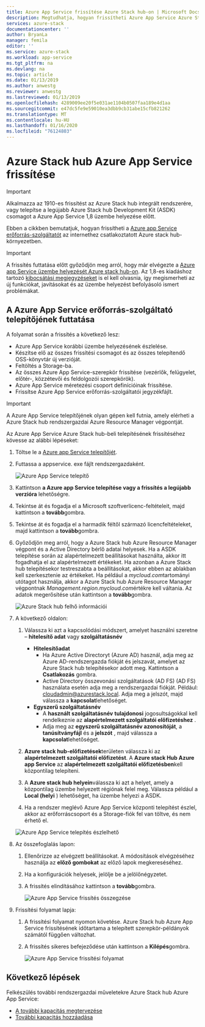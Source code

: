 ```yaml
---
title: Azure App Service frissítése Azure Stack hub-on | Microsoft Docs
description: Megtudhatja, hogyan frissítheti Azure App Service Azure Stack hub-on.
services: azure-stack
documentationcenter: ''
author: BryanLa
manager: femila
editor: ''
ms.service: azure-stack
ms.workload: app-service
ms.tgt_pltfrm: na
ms.devlang: na
ms.topic: article
ms.date: 01/13/2019
ms.author: anwestg
ms.reviewer: anwestg
ms.lastreviewed: 01/13/2019
ms.openlocfilehash: 4289009ee20f5e031ae1104b0507faa189e4d1aa
ms.sourcegitcommit: e47dc5fe9e59010ea3dbb9cb31abe15cfb821262
ms.translationtype: MT
ms.contentlocale: hu-HU
ms.lasthandoff: 01/16/2020
ms.locfileid: "76124803"
---
```

# <a name="update-azure-app-service-on-azure-stack-hub"></a>Azure Stack hub Azure App Service frissítése

> [!IMPORTANT]
> Alkalmazza az 1910-es frissítést az Azure Stack hub integrált rendszerére, vagy telepítse a legújabb Azure Stack hub Development Kit (ASDK) csomagot a Azure App Service 1,8 üzembe helyezése előtt.

Ebben a cikkben bemutatjuk, hogyan frissítheti a [Azure app Service erőforrás-szolgáltatót](azure-stack-app-service-overview.md) az internethez csatlakoztatott Azure stack hub-környezetben.

> [!IMPORTANT]
> A frissítés futtatása előtt győződjön meg arról, hogy már elvégezte a [Azure app Service üzembe helyezését Azure stack hub-on](azure-stack-app-service-deploy.md). Az 1,8-es kiadáshoz tartozó [kibocsátási megjegyzéseket](azure-stack-app-service-release-notes-update-eight.md) is el kell olvasnia, így megismerheti az új funkciókat, javításokat és az üzembe helyezést befolyásoló ismert problémákat.

## <a name="run-the-azure-app-service-resource-provider-installer"></a>A Azure App Service erőforrás-szolgáltató telepítőjének futtatása

A folyamat során a frissítés a következő lesz:

* Azure App Service korábbi üzembe helyezésének észlelése.
* Készítse elő az összes frissítési csomagot és az összes telepítendő OSS-könyvtár új verzióját.
* Feltöltés a Storage-ba.
* Az összes Azure App Service-szerepkör frissítése (vezérlők, felügyelet, előtér-, közzétevői és feldolgozói szerepkörök).
* Azure App Service méretezési csoport definícióinak frissítése.
* Frissítse Azure App Service erőforrás-szolgáltatói jegyzékfájlt.

> [!IMPORTANT]
> A Azure App Service telepítőjének olyan gépen kell futnia, amely elérheti a Azure Stack hub rendszergazdai Azure Resource Manager végpontját.

Az Azure App Service Azure Stack hub-beli telepítésének frissítéséhez kövesse az alábbi lépéseket:

1. Töltse le a [Azure app Service telepítőjét](https://aka.ms/appsvcupdate8installer).

2. Futtassa a appservice. exe fájlt rendszergazdaként.

    ![Azure App Service telepítő][1]

3. Kattintson **a Azure app Service telepítése vagy a frissítés a legújabb verzióra** lehetőségre.

4. Tekintse át és fogadja el a Microsoft szoftverlicenc-feltételeit, majd kattintson a **tovább**gombra.

5. Tekintse át és fogadja el a harmadik féltől származó licencfeltételeket, majd kattintson a **tovább**gombra.

6. Győződjön meg arról, hogy a Azure Stack hub Azure Resource Manager végpont és a Active Directory bérlő adatai helyesek. Ha a ASDK telepítése során az alapértelmezett beállításokat használta, akkor itt fogadhatja el az alapértelmezett értékeket. Ha azonban a Azure Stack hub telepítésekor testreszabta a beállításokat, akkor ebben az ablakban kell szerkesztenie az értékeket. Ha például a *mycloud.com*tartományi utótagot használja, akkor a Azure Stack hub Azure Resource Manager végpontnak *Management.region.mycloud.com*értékre kell váltania. Az adatok megerősítése után kattintson a **tovább**gombra.

    ![Azure Stack hub felhő információi][2]

7. A következő oldalon:

    1. Válassza ki azt a kapcsolódási módszert, amelyet használni szeretne – **hitelesítő adat** vagy **szolgáltatásnév**
        - **Hitelesítőadat**
            - Ha Azure Active Directoryt (Azure AD) használ, adja meg az Azure AD-rendszergazda fiókját és jelszavát, amelyet az Azure Stack hub telepítésekor adott meg. Kattintson a **Csatlakozás** gombra.
            - Active Directory összevonási szolgáltatások (AD FS) (AD FS) használata esetén adja meg a rendszergazdai fiókját. Például: cloudadmin@azurestack.local. Adja meg a jelszót, majd válassza a **kapcsolat**lehetőséget.
        - **Egyszerű szolgáltatásnév**
            - A **használt szolgáltatásnév** **tulajdonosi** jogosultságokkal kell rendelkeznie az **alapértelmezett szolgáltatói előfizetéshez** .
            - Adja meg az **egyszerű szolgáltatásnév azonosítóját**, a **tanúsítványfájl** és a **jelszót** , majd válassza a **kapcsolat**lehetőséget.

    1. **Azure stack hub-előfizetések**területen válassza ki az **alapértelmezett szolgáltatói előfizetést**.    A **Azure stack Hub Azure app Service** az **alapértelmezett szolgáltatói előfizetésben**kell központilag telepíteni.

    1. A **Azure stack hub helyein**válassza ki azt a helyet, amely a központilag üzembe helyezett régiónak felel meg. Válassza például a **Local (helyi** ) lehetőséget, ha üzembe helyezi a ASDK.

    1. Ha a rendszer meglévő Azure App Service központi telepítést észlel, akkor az erőforráscsoport és a Storage-fiók fel van töltve, és nem érhető el.

      ![Azure App Service telepítés észlelhető][3]

8. Az összefoglalás lapon:
   1. Ellenőrizze az elvégzett beállításokat. A módosítások elvégzéséhez használja az **előző gombokat** az előző lapok megkereséséhez.
   2. Ha a konfigurációk helyesek, jelölje be a jelölőnégyzetet.
   3. A frissítés elindításához kattintson a **tovább**gombra.

       ![Azure App Service frissítés összegzése][4]

9. Frissítési folyamat lapja:
    1. A frissítési folyamat nyomon követése. Azure Stack hub Azure App Service frissítésének időtartama a telepített szerepkör-példányok számától függően változhat.
    2. A frissítés sikeres befejeződése után kattintson a **Kilépés**gombra.

        ![Azure App Service frissítési folyamat][5]

<!--Image references-->
[1]: ./media/azure-stack-app-service-update/app-service-exe.png
[2]: ./media/azure-stack-app-service-update/app-service-azure-resource-manager-endpoints.png
[3]: ./media/azure-stack-app-service-update/app-service-installation-detected.png
[4]: ./media/azure-stack-app-service-update/app-service-upgrade-summary.png
[5]: ./media/azure-stack-app-service-update/app-service-upgrade-complete.png

## <a name="next-steps"></a>Következő lépések

Felkészülés további rendszergazdai műveletekre Azure Stack hub Azure App Service:

* [A további kapacitás megtervezése](azure-stack-app-service-capacity-planning.md)
* [További kapacitás hozzáadása](azure-stack-app-service-add-worker-roles.md)

